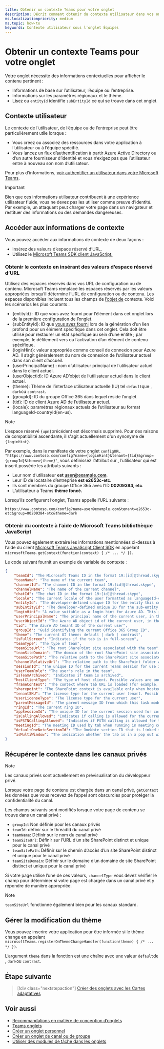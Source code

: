 ```yaml
---
title: Obtenir un contexte Teams pour votre onglet
description: Décrit comment obtenir du contexte utilisateur dans vos onglets
ms.localizationpriority: medium
ms.topic: how-to
keywords: Contexte utilisateur sous l’onglet Équipes
---
```


# <a name="get-context-for-your-tab"></a>Obtenir un contexte Teams pour votre onglet

Votre onglet nécessite des informations contextuelles pour afficher le contenu pertinent :

* Informations de base sur l’utilisateur, l’équipe ou l’entreprise.
* Informations sur les paramètres régionaux et le thème.
* Lisez ou `entityId` identifie `subEntityId` ce qui se trouve dans cet onglet.

## <a name="user-context"></a>Contexte utilisateur

Le contexte de l’utilisateur, de l’équipe ou de l’entreprise peut être particulièrement utile lorsque :

* Vous créez ou associez des ressources dans votre application à l’utilisateur ou à l’équipe spécifié.
* Vous lancez un flux d’authentification à partir Azure Active Directory ou d’un autre fournisseur d’identité et vous n’exigez pas que l’utilisateur entre à nouveau son nom d’utilisateur. 

Pour plus d’informations, [voir authentifier un utilisateur dans votre Microsoft Teams](~/concepts/authentication/authentication.md).

> [!IMPORTANT]
> Bien que ces informations utilisateur contribuent à une expérience utilisateur fluide, vous ne devez pas les utiliser comme preuve d’identité.  Par exemple, un attaquant peut charger votre page dans un navigateur et restituer des informations ou des demandes dangereuses.

## <a name="access-context-information"></a>Accéder aux informations de contexte

Vous pouvez accéder aux informations de contexte de deux façons :

* Insérez des valeurs d’espace réservé d’URL.
* Utilisez le [Microsoft Teams SDK client JavaScript.](/javascript/api/overview/msteams-client)

### <a name="get-context-by-inserting-url-placeholder-values"></a>Obtenir le contexte en insérant des valeurs d’espace réservé d’URL

Utilisez des espaces réservés dans vos URL de configuration ou de contenu. Microsoft Teams remplace les espaces réservés par les valeurs appropriées lorsqu’il détermine l’URL de configuration ou de contenu. Les espaces disponibles incluent tous les champs de [l’objet de](/javascript/api/@microsoft/teams-js/microsoftteams.context?view=msteams-client-js-latest&preserve-view=true) contexte. Voici les scénarios les plus courants :

* {entityId} : ID que vous avez fourni pour l’élément dans cet onglet lors de la première [configuration de l’onglet](~/tabs/how-to/create-tab-pages/configuration-page.md).
* {subEntityId}: ID que [vous avez fourni](~/concepts/build-and-test/deep-links.md) lors de la génération d’un lien profond pour un élément spécifique dans cet onglet. Cela doit être utilisé pour restaurer un état spécifique au sein d’une entité ; par exemple, le défilement vers ou l’activation d’un élément de contenu spécifique.
* {loginHint}: valeur appropriée comme conseil de connexion pour Azure AD. Il s’agit généralement du nom de connexion de l’utilisateur actuel dans son client d’accueil.
* {userPrincipalName} : nom d’utilisateur principal de l’utilisateur actuel dans le client actuel.
* {userObjectId}: ID Azure AD’objet de l’utilisateur actuel dans le client actuel.
* {theme}: Thème de l’interface utilisateur actuelle (IU) tel `default`que , `dark`ou `contrast`.
* {groupId}: ID du groupe Office 365 dans lequel réside l’onglet.
* {tid}: ID de client Azure AD de l’utilisateur actuel.
* {locale}: paramètres régionaux actuels de l’utilisateur au format languageId-countryId(en-us).

> [!NOTE]
> L’espace réservé `{upn}`précédent est désormais supprimé. Pour des raisons de compatibilité ascendante, il s'agit actuellement d'un synonyme de `{loginHint}`.

Par exemple, dans le manifeste de votre onglet `configURL` `"https://www.contoso.com/config?name={loginHint}&tenant={tid}&group={groupId}&theme={theme}"`, vous définissez l’attribut sur , l’utilisateur qui est inscrit possède les attributs suivants :

* Leur nom d’utilisateur **est user@example.com**.
* Leur ID de locataire d’entreprise **est e2653c-etc**.
* Ils sont membres du groupe Office 365 avec l’ID **00209384, etc**.
* L’utilisateur a Teams **thème foncé.**

Lorsqu’ils configurent l’onglet, Teams appelle l’URL suivante :

`https://www.contoso.com/config?name=user@example.com&tenant=e2653c-etc&group=00209384-etc&theme=dark`

### <a name="get-context-by-using-the-microsoft-teams-javascript-library"></a>Obtenir du contexte à l’aide de Microsoft Teams bibliothèque JavaScript

Vous pouvez également extraire les informations mentionnées ci-dessus à l’aide du client [Microsoft Teams JavaScript Client SDK](/javascript/api/overview/msteams-client) en appelant `microsoftTeams.getContext(function(context) { /* ... */ })`.

Le code suivant fournit un exemple de variable de contexte :

```json
{
    "teamId": "The Microsoft Teams ID in the format 19:[id]@thread.skype",
    "teamName": "The name of the current team",
    "channelId": "The channel ID in the format 19:[id]@thread.skype",
    "channelName": "The name of the current channel",
    "chatId": "The chat ID in the format 19:[id]@thread.skype",
    "locale": "The current locale of the user formatted as languageId-countryId (for example, en-us)",
    "entityId": "The developer-defined unique ID for the entity this content points to",
    "subEntityId": "The developer-defined unique ID for the sub-entity this content points to",
    "loginHint": "A value suitable as a login hint for Azure AD. This is usually the login name of the current user, in their home tenant",
    "userPrincipalName": "The principal name of the current user, in the current tenant",
    "userObjectId": "The Azure AD object id of the current user, in the current tenant",
    "tid": "The Azure AD tenant ID of the current user",
    "groupId": "Guid identifying the current Office 365 Group ID",
    "theme": "The current UI theme: default | dark | contrast",
    "isFullScreen": "Indicates if the tab is in full-screen",
    "teamType": "The type of team",
    "teamSiteUrl": "The root SharePoint site associated with the team",
    "teamSiteDomain": "The domain of the root SharePoint site associated with the team",
    "teamSitePath": "The relative path to the SharePoint site associated with the team",
    "channelRelativeUrl": "The relative path to the SharePoint folder associated with the channel",
    "sessionId": "The unique ID for the current Teams session for use in correlating telemetry data",
    "userTeamRole": "The user's role in the team",
    "isTeamArchived": "Indicates if team is archived",
    "hostClientType": "The type of host client. Possible values are android, ios, web, desktop, rigel",
    "frameContext": "The context where tab URL is loaded (for example, content, task, setting, remove, sidePanel)",
    "sharepoint": "The SharePoint context is available only when hosted in SharePoint",
    "tenantSKU": "The license type for the current user tenant. Possible values are enterprise, free, edu, unknown",
    "userLicenseType": "The license type for the current user",
    "parentMessageId": "The parent message ID from which this task module is launched",
    "ringId": "The current ring ID",
    "appSessionId": "The unique ID for the current session used for correlating telemetry data",
    "isCallingAllowed": "Indicates if calling is allowed for the current logged in user",
    "isPSTNCallingAllowed": "Indicates if PSTN calling is allowed for the current logged in user",
    "meetingId": "The meeting ID used by tab when running in meeting context",
    "defaultOneNoteSectionId": "The OneNote section ID that is linked to the channel",
    "isMultiWindow": "The indication whether the tab is in a pop out window"
}
```

## <a name="retrieve-context-in-private-channels"></a>Récupérer le contexte dans les canaux privés

> [!Note]
> Les canaux privés sont actuellement en prévisualisation du développeur privé.

Lorsque votre page de contenu est chargée dans un canal privé, `getContext` les données que vous recevez de l’appel sont obscurcies pour protéger la confidentialité du canal. 

Les champs suivants sont modifiés lorsque votre page de contenu se trouve dans un canal privé :

* `groupId`: Non définie pour les canaux privés
* `teamId`: définir sur le threadId du canal privé
* `teamName`: Définir sur le nom du canal privé
* `teamSiteUrl`: Définir sur l’URL d’un site SharePoint distinct et unique pour le canal privé
* `teamSitePath`: Définir sur le chemin d’accès d’un site SharePoint distinct et unique pour le canal privé
* `teamSiteDomain`: Définir sur le domaine d’un domaine de site SharePoint distinct et unique pour le canal privé

Si votre page utilise l’une de ces valeurs, `channelType` vous devez vérifier le champ pour déterminer si votre page est chargée dans un canal privé et y répondre de manière appropriée.

> [!Note]
> `teamSiteUrl` fonctionne également bien pour les canaux standard.

## <a name="handle-theme-change"></a>Gérer la modification du thème

Vous pouvez inscrire votre application pour être informée si le thème change en appelant `microsoftTeams.registerOnThemeChangeHandler(function(theme) { /* ... */ })`.

L’argument `theme` dans la fonction est une chaîne avec une valeur `default`de , `dark`ou `contrast`.

## <a name="next-step"></a>Étape suivante

> [!div class="nextstepaction"]
> [Créer des onglets avec les Cartes adaptatives](~/tabs/how-to/build-adaptive-card-tabs.md)

## <a name="see-also"></a>Voir aussi

* [Recommandations en matière de conception d’onglets](../../tabs/design/tabs.md)
* [Teams onglets](~/tabs/what-are-tabs.md)
* [Créer un onglet personnel](~/tabs/how-to/create-personal-tab.md)
* [Créer un onglet de canal ou de groupe](~/tabs/how-to/create-channel-group-tab.md)
* [Utiliser des modules de tâche dans les onglets](~/task-modules-and-cards/task-modules/task-modules-tabs.md)